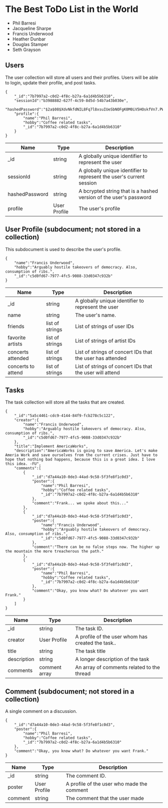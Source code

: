 # The Best ToDo List in the World

* Phil Barresi
* Jacqueline Sharpe
* Francis Underwood
* Heather Dunbar
* Douglas Stamper
* Seth Grayson

## Users

The user collection will store all users and their profiles. Users will be able to login, update their profile, and post tasks.

```
{
    "_id":"7b7997a2-c0d2-4f8c-b27a-6a1d4b5b6310",
    "sessionId":"b3988882-627f-4c59-8d5d-54b7a43b030e",
    "hashedPassword":"$2a$08$XdvNkfdNIL8Fq7l8xsuIUeSbNOFgK0M0iV5HOskfVn7.PWncShU.O",
    "profile":{
        "name":"Phil Barresi",
        "hobby":"Coffee related tasks",
        "_id":"7b7997a2-c0d2-4f8c-b27a-6a1d4b5b6310"
    }
}
```

| Name | Type | Description |
|------|------|-------------|
| _id  | string | A globally unique identifier to represent the user |
| sessionId | string | A globally unique identifier to represent the user's current session |
| hashedPassword | string | A bcrypted string that is a hashed version of the user's password |
| profile | User Profile | The user's profile | 

## User Profile (subdocument; not stored in a collection)

This subdocument is used to describe the user's profile.

```
{
    "name":"Francis Underwood",
    "hobby":"Arguably hostile takeovers of democracy. Also, consumption of ribs.",
    "_id":"c5d0fd67-7977-4fc5-9088-33d0347c932b"
}
```

| Name | Type | Description |
|------|------|-------------|
| _id  | string | A globally unique identifier to represent the user |
| name | string | The user's name. | 
| friends | list of strings | List of strings of user IDs |
| favorite artists | list of strings | List of strings of artist IDs |
| concerts attended | list of strings | List of strings of concert IDs that the user has attended |
| concerts to attend | list of strings | List of strings of concert IDs that the user will attend |

## Tasks

The task collection will store all the tasks that are created.


```
{
    "_id":"5a5c4461-cdc9-4144-84f9-fcb278c5c122",
    "creator":{
        "name":"Francis Underwood",
        "hobby":"Arguably hostile takeovers of democracy. Also, consumption of ribs.",
        "_id":"c5d0fd67-7977-4fc5-9088-33d0347c932b"
    },
    "title":"Implement AmericaWorks",
    "description":"AmericaWorks is going to save America. Let's make Ameria Work and save ourselves from the current crises. Just have to hope that nothing bad happens, because this is a great idea. I love this idea. -FU",
    "comments":[
        {
            "_id":"d7a44a10-0de3-44ad-9c58-5f3fe8f1c0d3",
            "poster":{
                "name":"Phil Barresi",
                "hobby":"Coffee related tasks",
                "_id":"7b7997a2-c0d2-4f8c-b27a-6a1d4b5b6310"
            },
            "comment":"Frank... we spoke about this..."
        },
        {
            "_id":"d7a44a10-0de3-44ad-9c58-5f3fe8f1c0d3",
            "poster":{
                "name":"Francis Underwood",
                "hobby":"Arguably hostile takeovers of democracy. Also, consumption of ribs.",
                "_id":"c5d0fd67-7977-4fc5-9088-33d0347c932b"
            },
            "comment":"There can be no false steps now. The higher up the mountain the more treacherous the path."
        },
        {
            "_id":"d7a44a10-0de3-44ad-9c58-5f3fe8f1c0d3",
            "poster":{
                "name":"Phil Barresi",
                "hobby":"Coffee related tasks",
                "_id":"7b7997a2-c0d2-4f8c-b27a-6a1d4b5b6310"
            },
            "comment":"Okay, you know what? Do whatever you want Frank."
        }
    ]
}
```

| Name | Type | Description |
|------|------|-------------|
| _id | string | The task ID. | 
| creator | User Profile | A profile of the user whom has created the task.. |
|title| string | The task title |
|description| string | A longer description of the task |
|comments| comment array | An array of comments related to the thread |

## Comment (subdocument; not stored in a collection)

A single comment on a discussion.

```
{
    "_id":"d7a44a10-0de3-44ad-9c58-5f3fe8f1c0d3",
    "poster":{
        "name":"Phil Barresi",
        "hobby":"Coffee related tasks",
        "_id":"7b7997a2-c0d2-4f8c-b27a-6a1d4b5b6310"
    },
    "comment":"Okay, you know what? Do whatever you want Frank."
}
```

| Name | Type | Description |
|------|------|-------------|
| _id | string | The comment ID. | 
| poster | User Profile | A profile of the user who made the comment |
| comment | string | The comment that the user made |

